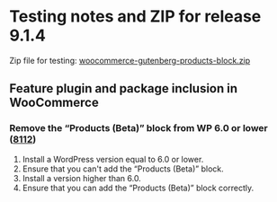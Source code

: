 # Testing notes and ZIP for release 9.1.4

Zip file for testing: [woocommerce-gutenberg-products-block.zip](https://github.com/woocommerce/woocommerce-blocks/files/10356174/woocommerce-gutenberg-products-block.zip)

## Feature plugin and package inclusion in WooCommerce

### Remove the “Products (Beta)” block from WP 6.0 or lower ([8112](https://github.com/woocommerce/woocommerce-blocks/pull/8112))

1. Install a WordPress version equal to 6.0 or lower.
2. Ensure that you can't add the “Products (Beta)” block.
3. Install a version higher than 6.0.
4. Ensure that you can add the “Products (Beta)” block correctly.
